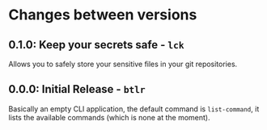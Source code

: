 # Changes between versions

## 0.1.0: Keep your secrets safe - `lck`

Allows you to safely store your sensitive files in your git repositories.

## 0.0.0: Initial Release - `btlr`

Basically an empty CLI application,
the default command is `list-command`,
it lists the available commands (which is none at the moment).
